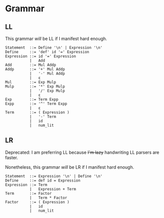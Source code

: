 # Grammar

## LL

This grammar _will_ be LL if I manifest hard enough.

```ebnf
Statement  ::= Define '\n' | Expression '\n'
Define     ::= 'def' id '=' Expression
Expression ::= id '=' Expression
           |   Add
Add        ::= Mul Addp
Addp       ::= '+' Mul Addp
           |   '-' Mul Addp
           |   ε
Mul        ::= Exp Mulp
Mulp       ::= '*' Exp Mulp
           |   '/' Exp Mulp
           |   ε
Exp        ::= Term Expp
Expp       ::= '^' Term Expp
           |   ε
Term       ::= ( Expression )
           |   '-' Term
           |   id
           |   num_lit
```

## LR

Deprecated: I am preferring LL because ~~I'm lazy~~ handwriting LL parsers are faster. 

Nonetheless, this grammar _will_ be LR if I manifest hard enough.

```ebnf
Statement  ::= Expression '\n' | Define '\n'
Define     ::= def id = Expression
Expression ::= Term
           |   Expression + Term
Term       ::= Factor
           |   Term * Factor
Factor     ::= ( Expression )
           |   id
           |   num_lit
```
